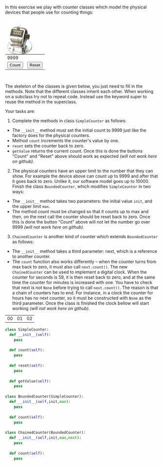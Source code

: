 In this exercise we play with counter classes which model the physical devices that people use for counting things:

<img src="./1_Counters.counter.png" align="left" height="115px" /><p><table><tbody><tr><td colspan="2">9999</td></tr><tr><td><button>Count</button></td><td><button>Reset</button></td></tr></tbody></table></p><br clear="left" />

The skeleton of the classes is given below, you just need to fill in the methods. Note that the different classes inherit each other. When working on a subclass try not to repeat code. Instead use the keyword super to reuse the method in the superclass.

Your tasks are:

1. Complete the methods in class `SimpleCounter` as follows:
  * The `__init__` method must set the initial count to 9999 just like the factory does for the physical counters.
  * Method `count` increments the counter's value by one.
  * `reset` sets the counter back to zero.
  * `getValue` returns the current count.
  Once this is done the buttons "Count" and "Reset" above should work as expected *(will not work here on github)*.
2. The physical counters have an upper limit to the number that they can show. For example the device above can count up to 9999 and after that it goes back to zero. Unlike it, our software model goes up to 10000. Finish the class `BoundedCounter`, which modifies `SimpleCounter` in two ways:
  * The `__init__` method takes two parameters: the initial value `init`, and the upper limit `max`.
  * The method count must be changed so that it counts up to max and then, on the next call the counter should be reset back to zero.
  Once this is done the button "Count" above will not let the number go over 9999 *(will not work here on github)*.
3. `ChainedCounter` is another kind of counter which extends `BoundedCounter` as follows:
  * The `__init__` method takes a third parameter: next, which is a reference to another counter.
  * The `count` function also works differently  –  when the counter turns from max back to zero, it must also call `next.count()`.
  The new `ChainedCounter` can be used to implement a digital clock. When the counter for seconds is 59, it is then reset back to zero, and at the same time the counter for minutes is increased with one. You have to check that next is not `None` before trying to call `next.count()`. The reason is that a chain of counters has to end. For instance, in a clock the counter for hours has no next counter, so it must be constructed with `None` as the third parameter. Once the class is finished the clock bellow will start working *(will not work here on github)*.
  <table><tbody><tr><td>00</td><td>01</td><td>02</td></tr></tbody></table>

```python
class SimpleCounter:
  def __init__(self):
    pass

  def count(self):
    pass

  def reset(self):
    pass

  def getValue(self):
    pass

class BoundedCounter(SimpleCounter):
  def __init__(self,init,max):
    pass

  def count(self):
    pass

class ChainedCounter(BoundedCounter):
  def __init__(self,init,max,next):
    pass

  def count(self):
    pass
```

